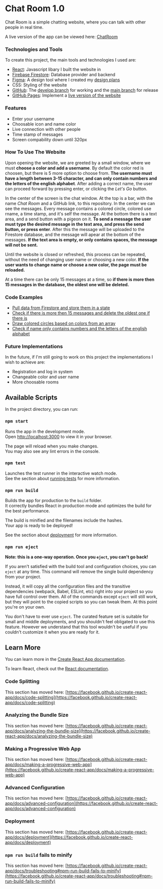 # Chat Room 1.0

Chat Room is a simple chatting website, where you can talk with other people in real time.

A live version of the app can be viewed here: [ChatRoom](https://richard-nagy.github.io/ChatRoom/) 

### Technologies and Tools
To create this project, the main tools and technologies I used are:
- [React](https://reactjs.org/): Javascript libary I built the website in
-  [Firebase Firestore](https://firebase.google.com/docs/firestore): Database provider and  backend
- [Figma](https://www.figma.com/): A design tool where I created my [design plans](https://www.figma.com/proto/ij97OXAdQyjKWBcM3Z70KK/Chat-Room?node-id=27%3A47&scaling=min-zoom&page-id=27%3A46)
- CSS: Styling of the website
- [GitHub](https://github.com/): The [develop branch](https://github.com/richard-nagy/ChatRoom/tree/develop) for working and the [main branch](https://github.com/richard-nagy/ChatRoom/tree/main) for release
- [GitHub Pages](https://pages.github.com/): Implement a [live version of the website](https://richard-nagy.github.io/ChatRoom/) 

### Features
- Enter your username
- Choosable icon and name color
- Live connection with other people
- Time stamp of messages
- Screen compability down until 320px

### How To Use The Website

Upon opening the website, we are greeted by a small window, where we must **choose a color and add a username**.  By default the color red is choosen, but there is 5 more option to choose from. **The username must have a length between 3-15 character, and can only contain numbers and the letters of the english alphabet**. After adding a correct name, the user can proceed forward by pressing enter, or clicking the *Let's Go* button.

In the center of the screen is the chat window.
At the top is a bar, with the name *Chat Room* and a GitHub link, to this repository.
In the center we can see the messages. Every message contains a colored circle, colored use rname, a time stamp, and it's self the message.
At the bottom there is a text area, and a send button with a pigeon on it. **To send a message the user must type the desired message in the text area, and press the send button, or press enter**.  After this the message will be uploaded to the Firestore database, and the message will apear at the bottom of the messages. **If the text area is empty, or only contains spaces, the message will not be sent.**

Until the website is closed or refreshed, this process can be repeated, without the need of changing user name or choosing a new color. **If the user wants to change name or choose a new color, the page must be reloaded.**

At a time there can be only 15 messages at a time, so **if there is more then 15 messages in the database, the oldest one will be deleted.**

### Code Examples

- [Pull data from Firestore and store them in a state](https://github.com/richard-nagy/ChatRoom/blob/8a4e32116b3386334d205cb33a9315d8f6fa2264/src/App.js#L14)
- [Check if there is more then 15 messages and delete the oldest one if there is](https://github.com/richard-nagy/ChatRoom/blob/develop/src/App.js#L38)
- [Draw colored circles based on colors from an array](https://github.com/richard-nagy/ChatRoom/blob/8a4e32116b3386334d205cb33a9315d8f6fa2264/src/Select.js#L9)
- [Check if name only contains numbers and the letters of the english alphabet](https://github.com/richard-nagy/ChatRoom/blob/8a4e32116b3386334d205cb33a9315d8f6fa2264/src/Select.js#L29)

### Future Implementations
In the future, if I'm still going to work on this project the implementations I wish to achieve are:
- Registration and log in system
- Changeable color and user name
- More choosable rooms

## Available Scripts

In the project directory, you can run:

### `npm start`

Runs the app in the development mode.\
Open [http://localhost:3000](http://localhost:3000) to view it in your browser.

The page will reload when you make changes.\
You may also see any lint errors in the console.

### `npm test`

Launches the test runner in the interactive watch mode.\
See the section about [running tests](https://facebook.github.io/create-react-app/docs/running-tests) for more information.

### `npm run build`

Builds the app for production to the `build` folder.\
It correctly bundles React in production mode and optimizes the build for the best performance.

The build is minified and the filenames include the hashes.\
Your app is ready to be deployed!

See the section about [deployment](https://facebook.github.io/create-react-app/docs/deployment) for more information.

### `npm run eject`

**Note: this is a one-way operation. Once you `eject`, you can't go back!**

If you aren't satisfied with the build tool and configuration choices, you can `eject` at any time. This command will remove the single build dependency from your project.

Instead, it will copy all the configuration files and the transitive dependencies (webpack, Babel, ESLint, etc) right into your project so you have full control over them. All of the commands except `eject` will still work, but they will point to the copied scripts so you can tweak them. At this point you're on your own.

You don't have to ever use `eject`. The curated feature set is suitable for small and middle deployments, and you shouldn't feel obligated to use this feature. However we understand that this tool wouldn't be useful if you couldn't customize it when you are ready for it.

## Learn More

You can learn more in the [Create React App documentation](https://facebook.github.io/create-react-app/docs/getting-started).

To learn React, check out the [React documentation](https://reactjs.org/).

### Code Splitting

This section has moved here: [https://facebook.github.io/create-react-app/docs/code-splitting](https://facebook.github.io/create-react-app/docs/code-splitting)

### Analyzing the Bundle Size

This section has moved here: [https://facebook.github.io/create-react-app/docs/analyzing-the-bundle-size](https://facebook.github.io/create-react-app/docs/analyzing-the-bundle-size)

### Making a Progressive Web App

This section has moved here: [https://facebook.github.io/create-react-app/docs/making-a-progressive-web-app](https://facebook.github.io/create-react-app/docs/making-a-progressive-web-app)

### Advanced Configuration

This section has moved here: [https://facebook.github.io/create-react-app/docs/advanced-configuration](https://facebook.github.io/create-react-app/docs/advanced-configuration)

### Deployment

This section has moved here: [https://facebook.github.io/create-react-app/docs/deployment](https://facebook.github.io/create-react-app/docs/deployment)

### `npm run build` fails to minify

This section has moved here: [https://facebook.github.io/create-react-app/docs/troubleshooting#npm-run-build-fails-to-minify](https://facebook.github.io/create-react-app/docs/troubleshooting#npm-run-build-fails-to-minify)

